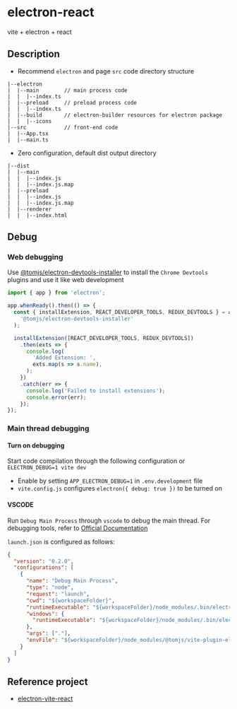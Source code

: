 # electron-react

vite + electron + react

## Description

- Recommend `electron` and page `src` code directory structure

```
|--electron
|  |--main        // main process code
|  |  |--index.ts
|  |--preload     // preload process code
|  |  |--index.ts
|  |--build       // electron-builder resources for electron package
|  |  |--icons
|--src            // front-end code
|  |--App.tsx
|  |--main.ts
```

- Zero configuration, default dist output directory

```
|--dist
|  |--main
|  |  |--index.js
|  |  |--index.js.map
|  |--preload
|  |  |--index.js
|  |  |--index.js.map
|  |--renderer
|  |  |--index.html
```

## Debug

### Web debugging

Use [@tomjs/electron-devtools-installer](https://npmjs.com/package/@tomjs/electron-devtools-installer) to install the `Chrome Devtools` plugins and use it like web development

```ts
import { app } from 'electron';

app.whenReady().then(() => {
  const { installExtension, REACT_DEVELOPER_TOOLS, REDUX_DEVTOOLS } = await import(
    '@tomjs/electron-devtools-installer'
  );

  installExtension([REACT_DEVELOPER_TOOLS, REDUX_DEVTOOLS])
    .then(exts => {
      console.log(
        'Added Extension: ',
        exts.map(s => s.name),
      );
    })
    .catch(err => {
      console.log('Failed to install extensions');
      console.error(err);
    });
});
```

### Main thread debugging

#### Turn on debugging

Start code compilation through the following configuration or `ELECTRON_DEBUG=1 vite dev`

- Enable by setting `APP_ELECTRON_DEBUG=1` in `.env.development` file
- `vite.config.js` configures `electron({ debug: true })` to be turned on

#### VSCODE

Run `Debug Main Process` through `vscode` to debug the main thread. For debugging tools, refer to [Official Documentation](https://code.visualstudio.com/docs/editor/debugging)

`launch.json` is configured as follows:

```json
{
  "version": "0.2.0",
  "configurations": [
    {
      "name": "Debug Main Process",
      "type": "node",
      "request": "launch",
      "cwd": "${workspaceFolder}",
      "runtimeExecutable": "${workspaceFolder}/node_modules/.bin/electron",
      "windows": {
        "runtimeExecutable": "${workspaceFolder}/node_modules/.bin/electron.cmd"
      },
      "args": ["."],
      "envFile": "${workspaceFolder}/node_modules/@tomjs/vite-plugin-electron/debug/.env"
    }
  ]
}
```

## Reference project

- [electron-vite-react](https://github.com/electron-vite/electron-vite-react)
